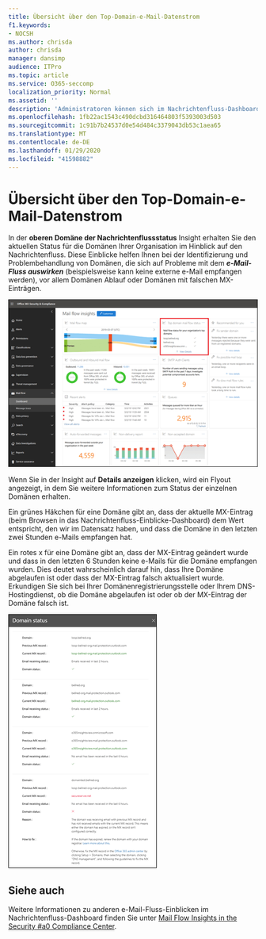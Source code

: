 ```yaml
---
title: Übersicht über den Top-Domain-e-Mail-Datenstrom
f1.keywords:
- NOCSH
ms.author: chrisda
author: chrisda
manager: dansimp
audience: ITPro
ms.topic: article
ms.service: O365-seccomp
localization_priority: Normal
ms.assetid: ''
description: 'Administratoren können sich im Nachrichtenfluss-Dashboard im Security #a0 Compliance Center über den Nachrichtenflussstatus "Top Domain" informieren.'
ms.openlocfilehash: 1fb22ac1543c490dcbd316464803f5393003d503
ms.sourcegitcommit: 1c91b7b24537d0e54d484c3379043db53c1aea65
ms.translationtype: MT
ms.contentlocale: de-DE
ms.lasthandoff: 01/29/2020
ms.locfileid: "41598882"
---
```

# <a name="top-domain-mail-flow-status-insight"></a>Übersicht über den Top-Domain-e-Mail-Datenstrom

In der **oberen Domäne der Nachrichtenflussstatus** Insight erhalten Sie den aktuellen Status für die Domänen Ihrer Organisation im Hinblick auf den Nachrichtenfluss. Diese Einblicke helfen Ihnen bei der Identifizierung und Problembehandlung von Domänen, die sich auf Probleme mit dem ***e-Mail-Fluss auswirken*** (beispielsweise kann keine externe e-Mail empfangen werden), vor allem Domänen Ablauf oder Domänen mit falschen MX-Einträgen.

![Der obere Domänen Fluss Status – Einblicke im Nachrichtenfluss-Dashboard im Security #a0 Compliance Center](../media/domain-mail-flow-status-selected.png)

Wenn Sie in der Insight auf **Details anzeigen** klicken, wird ein Flyout angezeigt, in dem Sie weitere Informationen zum Status der einzelnen Domänen erhalten.

Ein grünes Häkchen für eine Domäne gibt an, dass der aktuelle MX-Eintrag (beim Browsen in das Nachrichtenfluss-Einblicke-Dashboard) dem Wert entspricht, den wir im Datensatz haben, und dass die Domäne in den letzten zwei Stunden e-Mails empfangen hat.

Ein rotes x für eine Domäne gibt an, dass der MX-Eintrag geändert wurde und dass in den letzten 6 Stunden keine e-Mails für die Domäne empfangen wurden. Dies deutet wahrscheinlich darauf hin, dass Ihre Domäne abgelaufen ist oder dass der MX-Eintrag falsch aktualisiert wurde. Erkundigen Sie sich bei Ihrer Domänenregistrierungsstelle oder Ihrem DNS-Hostingdienst, ob die Domäne abgelaufen ist oder ob der MX-Eintrag der Domäne falsch ist.

![Das Detail-Flyout im oberen Bereich der Domänen-Flow-Status Einblicke](../media/domain-mail-flow-status-flyout.png)

## <a name="see-also"></a>Siehe auch

Weitere Informationen zu anderen e-Mail-Fluss-Einblicken im Nachrichtenfluss-Dashboard finden Sie unter [Mail Flow Insights in the Security #a0 Compliance Center](mail-flow-insights-v2.md).
